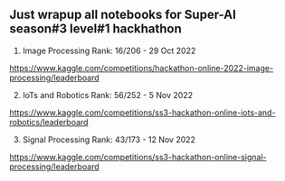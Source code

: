 ## Just wrapup all notebooks for Super-AI season#3 level#1 hackhathon

1. Image Processing Rank: 16/206 - 29 Oct 2022

https://www.kaggle.com/competitions/hackathon-online-2022-image-processing/leaderboard

2. IoTs and Robotics Rank: 56/252 - 5 Nov 2022

https://www.kaggle.com/competitions/ss3-hackathon-online-iots-and-robotics/leaderboard

3. Signal Processing Rank: 43/173 - 12 Nov 2022

https://www.kaggle.com/competitions/ss3-hackathon-online-signal-processing/leaderboard
